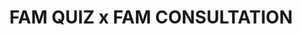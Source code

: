 ---
title: FAM QUIZ x FAM CONSULTATION #0 Sign-Up Sheet
redirect_to: https://docs.google.com/spreadsheets/d/17YLE6rmylSK1db3SPd41s039FDGEBl8ZgvA915EfmXg/edit?usp=sharing
redirect_from: 
  - /FAMQxC0SignUpSheet
  - /famqxc0signupsheet
---